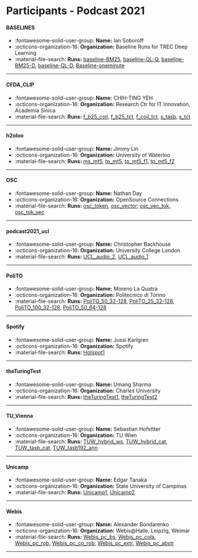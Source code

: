 # Participants - Podcast 2021 

#### BASELINES
 - :fontawesome-solid-user-group: **Name:** Ian Soboroff
 - :octicons-organization-16: **Organization:** Baseline Runs for TREC Deep Learning
 - :material-file-search: **Runs:** [baseline-BM25](./runs.md#baseline-bm25), [baseline-QL-Q](./runs.md#baseline-ql-q), [baseline-BM25-D](./runs.md#baseline-bm25-d), [baseline-QL-D](./runs.md#baseline-ql-d), [Baseline-oneminute](./runs.md#baseline-oneminute)

---
#### CFDA_CLIP
 - :fontawesome-solid-user-group: **Name:** CHIH-TING YEH
 - :octicons-organization-16: **Organization:** Research Ctr for IT Innovation, Academia Sinica
 - :material-file-search: **Runs:** [f_b25_coil](./runs.md#f_b25_coil), [f_b25_tct](./runs.md#f_b25_tct), [f_coil_tct](./runs.md#f_coil_tct), [s_tasb](./runs.md#s_tasb), [s_tct](./runs.md#s_tct)

---
#### h2oloo
 - :fontawesome-solid-user-group: **Name:** Jimmy Lin
 - :octicons-organization-16: **Organization:** University of Waterloo
 - :material-file-search: **Runs:** [ms_mt5](./runs.md#ms_mt5), [tp_mt5](./runs.md#tp_mt5), [tp_mt5_f1](./runs.md#tp_mt5_f1), [tp_mt5_f2](./runs.md#tp_mt5_f2)

---
#### OSC
 - :fontawesome-solid-user-group: **Name:** Nathan Day
 - :octicons-organization-16: **Organization:** OpenSource Connections
 - :material-file-search: **Runs:** [osc_token](./runs.md#osc_token), [osc_vector](./runs.md#osc_vector), [osc_vec_tok](./runs.md#osc_vec_tok), [osc_tok_vec](./runs.md#osc_tok_vec)

---
#### podcast2021_ucl
 - :fontawesome-solid-user-group: **Name:** Christopher Backhouse
 - :octicons-organization-16: **Organization:** University College London
 - :material-file-search: **Runs:** [UCL_audio_2](./runs.md#ucl_audio_2), [UCL_audio_1](./runs.md#ucl_audio_1)

---
#### PoliTO
 - :fontawesome-solid-user-group: **Name:** Moreno La Quatra
 - :octicons-organization-16: **Organization:** Politecnico di Torino
 - :material-file-search: **Runs:** [PoliTO_50_32-128](./runs.md#polito_50_32-128), [PoliTO_25_32-128](./runs.md#polito_25_32-128), [PoliTO_100_32-128](./runs.md#polito_100_32-128), [PoliTO_50_64-128](./runs.md#polito_50_64-128)

---
#### Spotify
 - :fontawesome-solid-user-group: **Name:** Jussi Karlgren
 - :octicons-organization-16: **Organization:** Spotify
 - :material-file-search: **Runs:** [Hotspot1](./runs.md#hotspot1)

---
#### theTuringTest
 - :fontawesome-solid-user-group: **Name:** Umang Sharma
 - :octicons-organization-16: **Organization:** Charles University 
 - :material-file-search: **Runs:** [theTuringTest1](./runs.md#theturingtest1), [theTuringTest2](./runs.md#theturingtest2)

---
#### TU_Vienna
 - :fontawesome-solid-user-group: **Name:** Sebastian Hofsttter
 - :octicons-organization-16: **Organization:** TU Wien
 - :material-file-search: **Runs:** [TUW_hybrid_ws](./runs.md#tuw_hybrid_ws), [TUW_hybrid_cat](./runs.md#tuw_hybrid_cat), [TUW_tasb_cat](./runs.md#tuw_tasb_cat), [TUW_tasb192_ann](./runs.md#tuw_tasb192_ann)

---
#### Unicamp
 - :fontawesome-solid-user-group: **Name:** Edgar Tanaka
 - :octicons-organization-16: **Organization:** State University of Campinas
 - :material-file-search: **Runs:** [Unicamp1](./runs.md#unicamp1), [Unicamp2](./runs.md#unicamp2)

---
#### Webis
 - :fontawesome-solid-user-group: **Name:** Alexander Bondarenko
 - :octicons-organization-16: **Organization:** Webis@Halle, Leipzig, Weimar
 - :material-file-search: **Runs:** [Webis_pc_bs](./runs.md#webis_pc_bs), [Webis_pc_cola](./runs.md#webis_pc_cola), [Webis_pc_rob](./runs.md#webis_pc_rob), [Webis_pc_co_rob](./runs.md#webis_pc_co_rob), [Webis_pc_extr](./runs.md#webis_pc_extr), [Webis_pc_abstr](./runs.md#webis_pc_abstr)

---

